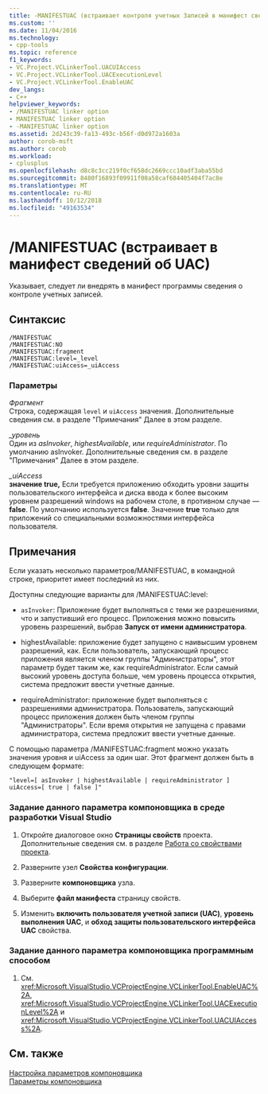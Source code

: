```yaml
---
title: -MANIFESTUAC (встраивает контроля учетных Записей в манифест сведений об) | Документация Майкрософт
ms.custom: ''
ms.date: 11/04/2016
ms.technology:
- cpp-tools
ms.topic: reference
f1_keywords:
- VC.Project.VCLinkerTool.UACUIAccess
- VC.Project.VCLinkerTool.UACExecutionLevel
- VC.Project.VCLinkerTool.EnableUAC
dev_langs:
- C++
helpviewer_keywords:
- /MANIFESTUAC linker option
- MANIFESTUAC linker option
- -MANIFESTUAC linker option
ms.assetid: 2d243c39-fa13-493c-b56f-d0d972a1603a
author: corob-msft
ms.author: corob
ms.workload:
- cplusplus
ms.openlocfilehash: d8c8c3cc219f0cf658dc2669ccc10adf3aba55bd
ms.sourcegitcommit: 8480f16893f09911f08a58caf684405404f7ac8e
ms.translationtype: MT
ms.contentlocale: ru-RU
ms.lasthandoff: 10/12/2018
ms.locfileid: "49163534"
---
```

# <a name="manifestuac-embeds-uac-information-in-manifest"></a>/MANIFESTUAC (встраивает в манифест сведений об UAC)

Указывает, следует ли внедрять в манифест программы сведения о контроле учетных записей.

## <a name="syntax"></a>Синтаксис

```
/MANIFESTUAC
/MANIFESTUAC:NO
/MANIFESTUAC:fragment
/MANIFESTUAC:level=_level
/MANIFESTUAC:uiAccess=_uiAccess
```

### <a name="parameters"></a>Параметры

*Фрагмент*<br/>
Строка, содержащая `level` и `uiAccess` значения. Дополнительные сведения см. в разделе "Примечания" Далее в этом разделе.

*_уровень*<br/>
Один из *asInvoker*, *highestAvailable*, или *requireAdministrator*. По умолчанию asInvoker. Дополнительные сведения см. в разделе "Примечания" Далее в этом разделе.

*_uiAccess*<br/>
**значение true,** Если требуется приложению обходить уровни защиты пользовательского интерфейса и диска ввода к более высоким уровнем разрешений windows на рабочем столе, в противном случае — **false**. По умолчанию используется **false**. Значение **true** только для приложений со специальными возможностями интерфейса пользователя.

## <a name="remarks"></a>Примечания

Если указать несколько параметров/MANIFESTUAC, в командной строке, приоритет имеет последний из них.

Доступны следующие варианты для /MANIFESTUAC:level:

- `asInvoker`: Приложение будет выполняться с теми же разрешениями, что и запустивший его процесс. Приложения можно повысить уровень разрешений, выбрав **Запуск от имени администратора**.

- highestAvailable: приложение будет запущено с наивысшим уровнем разрешений, как. Если пользователь, запускающий процесс приложения является членом группы "Администраторы", этот параметр будет таким же, как requireAdministrator. Если самый высокий уровень доступа больше, чем уровень процесса открытия, система предложит ввести учетные данные.

- requireAdministrator: приложение будет выполняться с разрешениями администратора. Пользователь, запускающий процесс приложения должен быть членом группы "Администраторы". Если время открытия не запущена с правами администратора, система предложит ввести учетные данные.

С помощью параметра /MANIFESTUAC:fragment можно указать значения уровня и uiAccess за один шаг. Этот фрагмент должен быть в следующем формате:

```
"level=[ asInvoker | highestAvailable | requireAdministrator ] uiAccess=[ true | false ]"
```

### <a name="to-set-this-linker-option-in-the-visual-studio-development-environment"></a>Задание данного параметра компоновщика в среде разработки Visual Studio

1. Откройте диалоговое окно **Страницы свойств** проекта. Дополнительные сведения см. в разделе [Работа со свойствами проекта](../../ide/working-with-project-properties.md).

1. Разверните узел **Свойства конфигурации**.

1. Разверните **компоновщика** узла.

1. Выберите **файл манифеста** страницу свойств.

1. Изменить **включить пользователя учетной записи (UAC)**, **уровень выполнения UAC**, и **обход защиты пользовательского интерфейса UAC** свойства.

### <a name="to-set-this-linker-option-programmatically"></a>Задание данного параметра компоновщика программным способом

1. См. <xref:Microsoft.VisualStudio.VCProjectEngine.VCLinkerTool.EnableUAC%2A>, <xref:Microsoft.VisualStudio.VCProjectEngine.VCLinkerTool.UACExecutionLevel%2A> и <xref:Microsoft.VisualStudio.VCProjectEngine.VCLinkerTool.UACUIAccess%2A>.

## <a name="see-also"></a>См. также

[Настройка параметров компоновщика](../../build/reference/setting-linker-options.md)<br/>
[Параметры компоновщика](../../build/reference/linker-options.md)